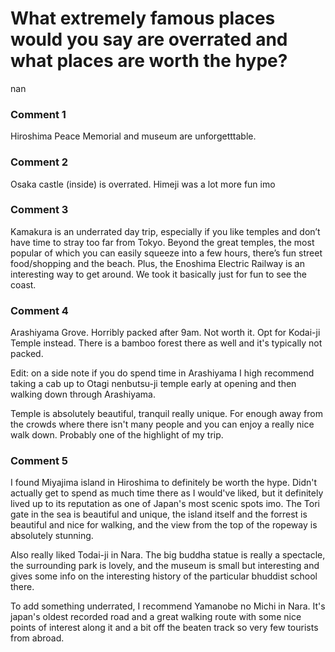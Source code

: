 # What extremely famous places would you say are overrated and what places are worth the hype?

nan

### Comment 1

Hiroshima Peace Memorial and museum are unforgetttable.

### Comment 2

Osaka castle (inside) is overrated. Himeji was a lot more fun imo

### Comment 3

Kamakura is an underrated day trip, especially if you like temples and don’t have time to stray too far from Tokyo.  Beyond the great temples, the most popular of which you can easily squeeze into a few hours, there’s fun street food/shopping and the beach.  Plus, the Enoshima Electric Railway is an interesting way to get around.  We took it basically just for fun to see the coast.

### Comment 4

Arashiyama Grove. Horribly packed after 9am. Not worth it. Opt for Kodai-ji Temple instead. There is a bamboo forest there as well and it's typically not packed.

Edit: on a side note if you do spend time in Arashiyama I high recommend taking a cab up to Otagi nenbutsu-ji temple early at opening and then walking down through Arashiyama. 

Temple is absolutely beautiful, tranquil really unique. For enough away from the crowds where there isn't many people and you can enjoy a really nice walk down. Probably one of the highlight of my trip.

### Comment 5

I found Miyajima island in Hiroshima to definitely be worth the hype. Didn't actually get to spend as much time there as I would've liked, but it definitely lived up to its reputation as one of Japan's most scenic spots imo. The Tori gate in the sea is beautiful and unique, the island itself and the forrest is beautiful and nice for walking, and the view from the top of the ropeway is absolutely stunning. 

Also really liked Todai-ji in Nara. The big buddha statue is really a spectacle, the surrounding park is lovely, and the museum is small but interesting and gives some info on the interesting history of the particular bhuddist school there.

To add something underrated, I recommend  Yamanobe no Michi in Nara. It's japan's oldest recorded road and a great walking route with some nice points of interest along it and a bit off the beaten track so very few tourists from abroad.

